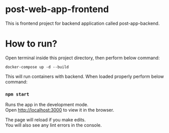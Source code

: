 # post-web-app-frontend

This is frontend project for backend application called post-app-backend.

# How to run?

Open terminal inside this project directory, then perform below command:
```
docker-compose up -d --build
```
This will run containers with backend. When loaded properly perform below command:

### `npm start`

Runs the app in the development mode.\
Open [http://localhost:3000](http://localhost:3000) to view it in the browser.

The page will reload if you make edits.\
You will also see any lint errors in the console.
